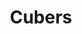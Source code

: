 ---
title: Cubers
crosslinks:
- u_imguralbumbot
- youtubot
- BigfootTouchedMe
- livven
- MassdropBot
- anti_gif_bot
- Cubetrades
- xkcd
- bulgaria
- tippr
- AskReddit
- all
- topppits
- intj
- place
- unexpectedfactorial
- tmsbmeta
- CubingMemes
- PianoCube93
- john_yukis_bots
---